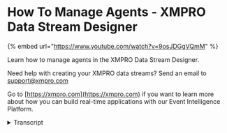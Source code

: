# How To Manage Agents - XMPRO Data Stream Designer
{% embed url="https://www.youtube.com/watch?v=9osJDGgVQmM" %}

Learn how to manage agents in the XMPRO Data Stream Designer. 

Need help with creating your XMPRO data streams? Send an email to support@xmpro.com 

Go to [https://xmpro.com](https://xmpro.com) if you want to learn more about how you can build real-time applications with our Event Intelligence Platform.
<details>
<summary>Transcript</summary>welcome to another training video from

Excel pro in this video we will be

looking at how to manage agents in

downstream designer and all the IP

functions that go with it

so when you log on to - string designer

you will notice that on the left side

here in the menu there is an option for

agents since agent management is related

to IT your admin may or may not have

given you access to this but provided

you have access he will give to click on

it and then look at this list where you

will see all the agents that are

uploaded or added to your company they

will be grouped by their types as you

can see over here I have agents grouped

into action agents machine-learning

compass provide context providers

functions etc you can overhear drill

down into a certain agent and look at

its name description type etcetera most

of these properties here will be

read-only as they are controlled by the

package that you upload however you can

still come in and change certain items

like category if you need to you can

also add some tags like or database etc

and lastly you will notice that there is

a version history coming up where you

can see which version was uploaded when

and along with that you can also see a

bit of account that basically tells you

where this agent is being used and at

how many of the use cases it is being

used at so at the moment I have one use

case who was using this agent particular

version

an important point to note is that this

count is gone only going to be for the

use cases you have access to if other

users in your company are using agent

email have those counts reflected here

because we don't have access to those

use cases to process your changes you

can simply click on save and then close

the little done next if you want to

upload a new version of an agent you can

do so by clicking the Add button and

then over here uploading the package

which you would have received from

XM Pro or your administrator if I do

that

it is going to upload the fault and then

give me certain options in terms of

explaining what the agent is and what

the subscription might be and then

lastly I can choose what is another

category that if it must go in and if I

save it that will then be added as a new

version on top of the existing ones as

you can see now if I need to delete

certain versions I can do that by

clicking on the delete versions button

over here and I can either choose a

certain version or choose all of them

and to be deleted however if the system

will not let you delete a version which

is being used by you or any other user

in your company if you want to bulk the

beat or manage your agents over here you

can select this checkbox option here and

that will then display check boxes over

here which will then allow you to select

multiple agents and then delete them

altogether

lastly a bit of advanced function is

that if you want to upload bulk in bulk

your agents so maybe you're setting up

the site fresh and you will upload all

of them together so you can upload a zip

file which which can be simply as file

which contains multiple of those XMP

falls as you can see over here and if I

upload that it will give me the option

for each agent to choose which category

it should end up in once I do that I can

then upload all of them in one go so

that's how you manage a agents in that

string designer

thank you so much for watching
</details>